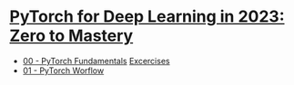 # [PyTorch for Deep Learning in 2023: Zero to Mastery](https://www.learnpytorch.io/)

* [00 - PyTorch Fundamentals](https://github.com/redrum88/pytorch/blob/main/00_pytorch_fundementals.ipynb) [Excercises](https://github.com/redrum88/pytorch/blob/main/00_pytorch_fundamentals_exercises.ipynb)
* [01 - PyTorch Worflow](https://github.com/redrum88/pytorch/blob/main/01_pytorch_workflow.ipynb)
